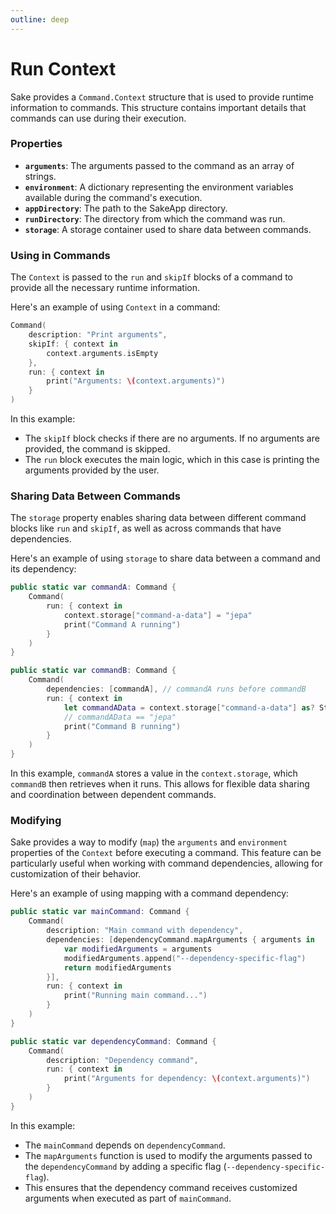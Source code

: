 ```yaml
---
outline: deep
---
```


# Run Context

Sake provides a `Command.Context` structure that is used to provide runtime information to commands. This structure contains important details that commands can use during their execution.

### Properties

- **`arguments`**: The arguments passed to the command as an array of strings.
- **`environment`**: A dictionary representing the environment variables available during the command's execution.
- **`appDirectory`**: The path to the SakeApp directory.
- **`runDirectory`**: The directory from which the command was run.
- **`storage`**: A storage container used to share data between commands.

### Using in Commands

The `Context` is passed to the `run` and `skipIf` blocks of a command to provide all the necessary runtime information.

Here's an example of using `Context` in a command:

```swift
Command(
    description: "Print arguments",
    skipIf: { context in
        context.arguments.isEmpty
    },
    run: { context in
        print("Arguments: \(context.arguments)")
    }
)
```

In this example:

- The `skipIf` block checks if there are no arguments. If no arguments are provided, the command is skipped.
- The `run` block executes the main logic, which in this case is printing the arguments provided by the user.

### Sharing Data Between Commands

The `storage` property enables sharing data between different command blocks like `run` and `skipIf`, as well as across commands that have dependencies.

Here's an example of using `storage` to share data between a command and its dependency:

```swift
public static var commandA: Command {
    Command(
        run: { context in
            context.storage["command-a-data"] = "jepa"
            print("Command A running")
        }
    )
}

public static var commandB: Command {
    Command(
        dependencies: [commandA], // commandA runs before commandB
        run: { context in
            let commandAData = context.storage["command-a-data"] as? String
            // commandAData == "jepa"
            print("Command B running")
        }
    )
}
```

In this example, `commandA` stores a value in the `context.storage`, which `commandB` then retrieves when it runs. This allows for flexible data sharing and coordination between dependent commands.

### Modifying

Sake provides a way to modify (`map`) the `arguments` and `environment` properties of the `Context` before executing a command. This feature can be particularly useful when working with command dependencies, allowing for customization of their behavior.

Here's an example of using mapping with a command dependency:

```swift
public static var mainCommand: Command {
    Command(
        description: "Main command with dependency",
        dependencies: [dependencyCommand.mapArguments { arguments in
            var modifiedArguments = arguments
            modifiedArguments.append("--dependency-specific-flag")
            return modifiedArguments
        }],
        run: { context in
            print("Running main command...")
        }
    )
}

public static var dependencyCommand: Command {
    Command(
        description: "Dependency command",
        run: { context in
            print("Arguments for dependency: \(context.arguments)")
        }
    )
}
```

In this example:

- The `mainCommand` depends on `dependencyCommand`.
- The `mapArguments` function is used to modify the arguments passed to the `dependencyCommand` by adding a specific flag (`--dependency-specific-flag`).
- This ensures that the dependency command receives customized arguments when executed as part of `mainCommand`.
